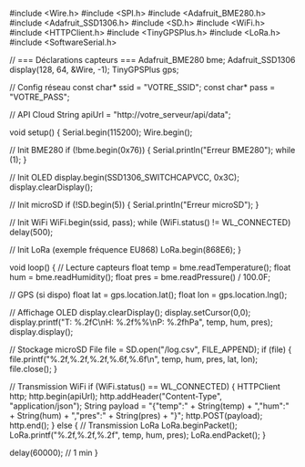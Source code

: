 #include <Wire.h>
#include <SPI.h>
#include <Adafruit_BME280.h>
#include <Adafruit_SSD1306.h>
#include <SD.h>
#include <WiFi.h>
#include <HTTPClient.h>
#include <TinyGPSPlus.h>
#include <LoRa.h>
#include <SoftwareSerial.h>

// === Déclarations capteurs ===
Adafruit_BME280 bme;
Adafruit_SSD1306 display(128, 64, &Wire, -1);
TinyGPSPlus gps;

// Config réseau
const char* ssid = "VOTRE_SSID";
const char* pass = "VOTRE_PASS";

// API Cloud
String apiUrl = "http://votre_serveur/api/data";

void setup() {
  Serial.begin(115200);
  Wire.begin();

  // Init BME280
  if (!bme.begin(0x76)) {
    Serial.println("Erreur BME280");
    while (1);
  }

  // Init OLED
  display.begin(SSD1306_SWITCHCAPVCC, 0x3C);
  display.clearDisplay();

  // Init microSD
  if (!SD.begin(5)) {
    Serial.println("Erreur microSD");
  }

  // Init WiFi
  WiFi.begin(ssid, pass);
  while (WiFi.status() != WL_CONNECTED) delay(500);

  // Init LoRa (exemple fréquence EU868)
  LoRa.begin(868E6);
}

void loop() {
  // Lecture capteurs
  float temp = bme.readTemperature();
  float hum  = bme.readHumidity();
  float pres = bme.readPressure() / 100.0F;

  // GPS (si dispo)
  float lat = gps.location.lat();
  float lon = gps.location.lng();

  // Affichage OLED
  display.clearDisplay();
  display.setCursor(0,0);
  display.printf("T: %.2fC\nH: %.2f%%\nP: %.2fhPa", temp, hum, pres);
  display.display();

  // Stockage microSD
  File file = SD.open("/log.csv", FILE_APPEND);
  if (file) {
    file.printf("%.2f,%.2f,%.2f,%.6f,%.6f\n", temp, hum, pres, lat, lon);
    file.close();
  }

  // Transmission WiFi
  if (WiFi.status() == WL_CONNECTED) {
    HTTPClient http;
    http.begin(apiUrl);
    http.addHeader("Content-Type", "application/json");
    String payload = "{\"temp\":" + String(temp) +
                     ",\"hum\":" + String(hum) +
                     ",\"pres\":" + String(pres) + "}";
    http.POST(payload);
    http.end();
  } else {
    // Transmission LoRa
    LoRa.beginPacket();
    LoRa.printf("%.2f,%.2f,%.2f", temp, hum, pres);
    LoRa.endPacket();
  }

  delay(60000); // 1 min
}
